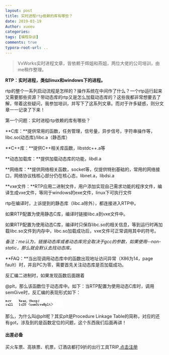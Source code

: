 ```yaml
---
layout: post
title: 实时进程rtp依赖的库有哪些？
date: 2019-03-19
Author: xuxeu
categories: 
tags: [编程杂谈]
comments: true
typora-root-url: ..
---
```


> VxWorks实时进程文章，皆依赖于辉姐和燕姐，两位大佬的公司培训，由me稍作整理。

**RTP：实时进程，类似linux和windows下的进程。**

rtp的整个一系列启动流程是怎样的？操作系统在中间作了什么？一个rtp运行起来又需要那些资源？带动态库的rtp又是怎么加载动态库的？这些我都非常想要去了解，带着这些疑问，我参加培训，并写下了这系列文章。而对于许多疑惑，则分文章一一记录了下来！

第一个问题：实时进程rtp依赖的库有哪些？

**C库：**提供常用的函数，任务管理，信号量，异步信号，字符串操作等，libc.so(动态库)/libc.a（静态库）

**C++库：**提供C++相关库函数，libstdc++.a等

**动态加载库：**提供加载动态库的功能，libdl.a

**网络库：**提供网络相关函数，socket等，仅提供特别基础的，常用的网络接口，网络协议栈核心部分仍在核心态，libnet.a，libdsi.a

**vxe文件：**RTP应用二进制文件，用户添加实现自己需求功能的程序文件，编译生成vxe文件，等同于windows的exe文件，linux下可执行文件

rtp在编译时，上诉提到的静态库（libc.a除外），都连接进入RTP中。

如果RTP配置为使用静态C库，编译时链接libc.a到vxe文件中。

如果RTP配置为使用动态C库，编译时只保存libc.so的相关信息，等到运行时再加载libc.so文件到内存中，libc.so加载成功后，vxe文件可正常调用其中的符号。

*备注：me认为，链接动态库或者动态库完全取决于gcc的参数，如果使用--non-static，那么就会默认去找动态库。*

**FAQ：**当出现调用动态库中的函数出现地址访问异常（X86为14，page fault）时，并且PC为零，需要首先关注动态库是否加载成功。

反汇编二进制时，如果发现函数后面跟着

@plt，那么该函数位于动态库中。如下：当RTP配置为使用动态C库时，调用semGive时，反汇编的表现形式如下：

![链接动态库](/images/2019-03-19-rtp_lib/链接动态库.png)

那么，为什么叫@plt呢？其实plt是Procedure Linkage Table的简称，对应的还有got，涉及到的是函数定位的问题，这个东西我们后面再讲！

#### 出差必备

买火车票、高铁票、机票，订酒店都打9折的出行工具TRIP,[点击注册](https://h5.itrip.world/#/register/6tpd1Z)